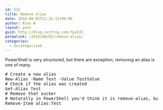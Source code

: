 ```yaml
---
id: 531
title: Remove alias
date: 2016-08-02T21:32:11+00:00
author: Alex W
layout: post
guid: http://blog.vvittig.com/?p=531
permalink: /2016/08/02/remove-alias/
categories:
  - Uncategorized
---
```

PowerShell is very structured, but there are exception, removing an alias is one of many.

<pre class="lang:ps decode:true "># Create a new alias
New-Alias -Name Test -Value TestValue
# Check if the alias was created
Get-Alias Test
# Remove that sucker
# Naturally in PowerShell you'd think it is remove-alias, but it is not
Remove-Item alias:Test</pre>

&nbsp;